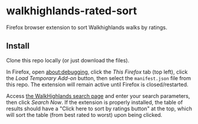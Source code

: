 # walkhighlands-rated-sort

Firefox browser extension to sort Walkhighlands walks by ratings.

## Install

Clone this repo locally (or just download the files).

In Firefox, open [about:debugging](about:debugging), click the _This Firefox_ tab (top left), click the _Load Temporary Add-on_ button, then select the `manifest.json` file from this repo. The extension will remain active until Firefox is closed/restarted.

Access [the WalkHighlands search page](https://www.walkhighlands.co.uk/walk-search.php) and enter your search parameters, then click _Search Now_. If the extension is properly installed, the table of results should have a "Click here to sort by ratings button" at the top, which will sort the table (from best rated to worst) upon being clicked.
